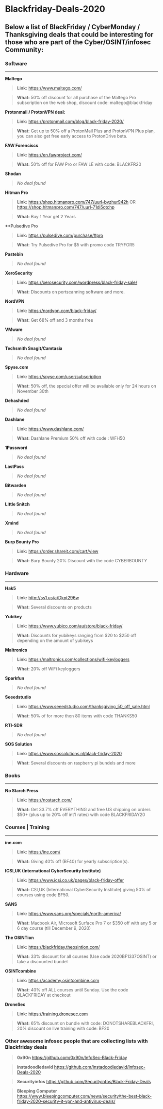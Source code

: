 # Blackfriday-Deals-2020



## **Below a list of BlackFriday / CyberMonday / Thanksgiving deals that could be interesting for those who are part of the Cyber/OSINT/infosec Community:**


### Software
---

**Maltego**

> **Link:** https://www.maltego.com/

> **What:** 50% off discount for all purchase of the Maltego Pro subscription on the web shop, discount code: maltego@blackfriday

**Protonmail / ProtonVPN deal:**

> **Link:** https://protonmail.com/blog/black-friday-2020/

> **What:** Get up to 50% off a ProtonMail Plus and ProtonVPN Plus plan, you can also get free early access to ProtonDrive beta.


**FAW Forenciscs**

> **Link:** https://en.fawproject.com/

> **What:** 50% off for FAW Pro or FAW LE with code: BLACKFR20

**Shodan**

> *No deal found*

**Hitman Pro**

> **Link:** https://shop.hitmanpro.com/747/uurl-bvzhur942h OR https://shop.hitmanpro.com/747/uurl-71di5otchp

> **What:** Buy 1 Year get 2 Years


**Pulsedive Pro

> **Link:** https://pulsedive.com/purchase/#pro

> **What:** Try Pulsedive Pro for $5 with promo code TRYFOR5


**Pastebin**

> *No deal found*

**XeroSecurity**

> **Link:** https://xerosecurity.com/wordpress/black-friday-sale/

> **What:** Discounts on portscanning software and more.

**NordVPN**

> **Link:** https://nordvpn.com/black-friday/

> **What:** Get 68% off and 3 months free

**VMware**

>*No deal found*

**Techsmith Snagit/Camtasia**

> *No deal found*


**Spyse.com**

> **Link:** https://spyse.com/user/subscription

> **What:** 50% off, the special offer will be available only for 24 hours on November 30th


**Dehashded**

> *No deal found*


**Dashlane**

> **Link:** https://www.dashlane.com/

> **What:** Dashlane Premium 50% off with code : WFH50


**1Password**

> *No deal found*


**LastPass**

> *No deal found*


**Bitwarden**

> *No deal found*


**Little Snitch**

> *No deal found*

**Xmind**

> *No deal found*

**Burp Bounty Pro**

> **Link:** https://order.shareit.com/cart/view

> **What:** Burp Bounty 20% Discount with the code CYBERBOUNTY




### Hardware
---
**Hak5**

> **Link:** http://ss1.us/a/Dkpt296w

> **What:** Several discounts on products


**Yubikey**

> **Link:** https://www.yubico.com/au/store/black-friday/

> **What:** Discounts for yubikeys ranging from $20 to $250 off depending on the amount of yubikeys


**Maltronics**

> **Link:** https://maltronics.com/collections/wifi-keyloggers

> **What:** 20% off WiFi keyloggers

**Sparkfun**

> *No deal found*

**Seeedstudio**

> **Link:** https://www.seeedstudio.com/thanksgiving_50_off_sale.html

> **What:** 50% of for more then 80 items with code THANKS50

**RTl-SDR**

> *No deal found*

**SOS Solution**

> **Link:** https://www.sossolutions.nl/black-friday-2020

> **What:** Several discounts on raspberry pi bundels and more


### Books
---
**No Starch Press**

> **Link:** https://nostarch.com/

> **What:** Get 33.7% off EVERYTHING and free US shipping on orders $50+ (plus up to 20% off int'l rates) with code BLACKFRIDAY20




### Courses | Training 
---
**ine.com**

> **Link:** https://ine.com/

> **What:** Giving 40% off (BF40) for yearly subscription(s).


**ICSI,UK (International CyberSecurity Institute)**

> **Link:** https://www.icsi.co.uk/pages/black-friday-offer

> **What:** CSI,UK (International CyberSecurity Institute) giving 50% of courses using code BF50.


**SANS**

> **Link:** https://www.sans.org/specials/north-america/

> **What:** Macbook Air, Microsoft Surface Pro 7 or $350 off with any 5 or 6 day course (till December 9, 2020)

**The OSINTion**

> **Link:** https://blackfriday.theosintion.com/

> **What:** 33% discount for all courses (Use code 2020BF1337OSINT) or take a discounted bundel

**OSINTcombine**

> **Link:** https://academy.osintcombine.com

> **What:** 40% off ALL courses until Sunday. Use the code BLACKFRIDAY at checkout

**DroneSec**

> **Link:** https://training.dronesec.com

> **What:** 65% discount on bundle with code: DONOTSHAREBLACKFRI, 20% discount on live training with code: BF20




### Other awesome infosec people that are collecting lists with Blackfriday deals

> **0x90n** https://github.com/0x90n/InfoSec-Black-Friday

> **instadoodledavid** https://github.com/instadoodledavid/Infosec-Deals-2020

> **Securityinfos** https://github.com/Securityinfos/Black-Friday-Deals

> **Bleeping Computer** https://www.bleepingcomputer.com/news/security/the-best-black-friday-2020-security-it-vpn-and-antivirus-deals/


